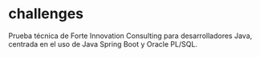 # challenges
Prueba técnica de Forte Innovation Consulting para desarrolladores Java, centrada en el uso de Java Spring Boot y Oracle PL/SQL.
